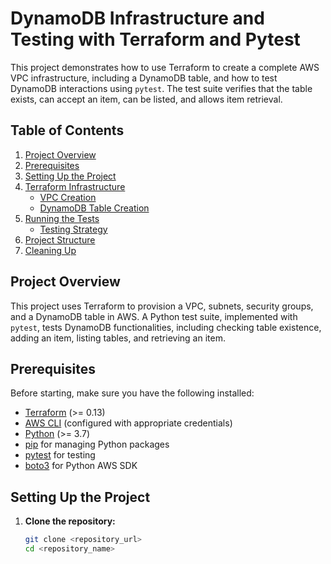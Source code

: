 # DynamoDB Infrastructure and Testing with Terraform and Pytest

This project demonstrates how to use Terraform to create a complete AWS VPC infrastructure, including a DynamoDB table, and how to test DynamoDB interactions using `pytest`. The test suite verifies that the table exists, can accept an item, can be listed, and allows item retrieval.

## Table of Contents

1. [Project Overview](#project-overview)
2. [Prerequisites](#prerequisites)
3. [Setting Up the Project](#setting-up-the-project)
4. [Terraform Infrastructure](#terraform-infrastructure)
    - [VPC Creation](#vpc-creation)
    - [DynamoDB Table Creation](#dynamodb-table-creation)
5. [Running the Tests](#running-the-tests)
    - [Testing Strategy](#testing-strategy)
6. [Project Structure](#project-structure)
7. [Cleaning Up](#cleaning-up)

## Project Overview

This project uses Terraform to provision a VPC, subnets, security groups, and a DynamoDB table in AWS. A Python test suite, implemented with `pytest`, tests DynamoDB functionalities, including checking table existence, adding an item, listing tables, and retrieving an item.

## Prerequisites

Before starting, make sure you have the following installed:

- [Terraform](https://www.terraform.io/downloads) (>= 0.13)
- [AWS CLI](https://aws.amazon.com/cli/) (configured with appropriate credentials)
- [Python](https://www.python.org/downloads/) (>= 3.7)
- [pip](https://pip.pypa.io/en/stable/installation/) for managing Python packages
- [pytest](https://docs.pytest.org/en/stable/getting-started.html) for testing
- [boto3](https://boto3.amazonaws.com/v1/documentation/api/latest/index.html) for Python AWS SDK

## Setting Up the Project

1. **Clone the repository:**

   ```bash
   git clone <repository_url>
   cd <repository_name>
